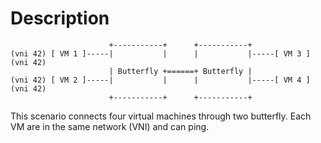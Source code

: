 # Description

```
                      +-----------+      +-----------+
(vni 42) [ VM 1 ]-----|           |      |           |-----[ VM 3 ] (vni 42)
                      | Butterfly +======+ Butterfly |
(vni 42) [ VM 2 ]-----|           |      |           |-----[ VM 4 ] (vni 42)
                      +-----------+      +-----------+

```

This scenario connects four virtual machines through two butterfly.
Each VM are in the same network (VNI) and can ping.
